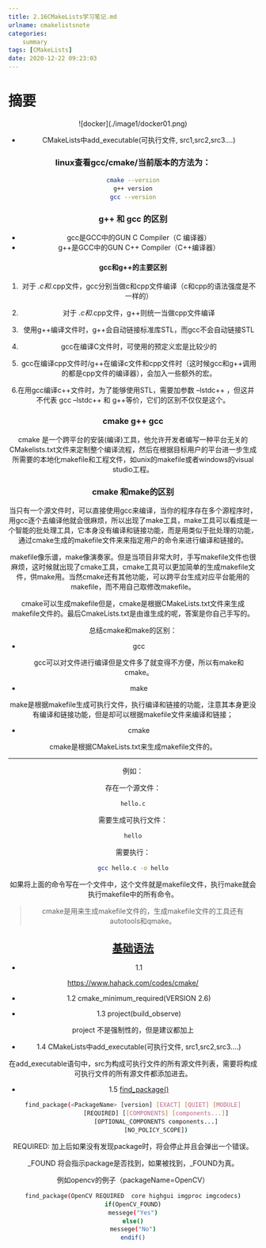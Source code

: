 ```yaml
---
title: 2.16CMakeLists学习笔记.md
urlname: cmakelistsnote
categories: 
    summary    
tags: [CMakeLists]
date: 2020-12-22 09:23:03
---
```


# 摘要

<div align=center> ![docker](./image1/docker01.png)

- CMakeLists中add_executable(可执行文件, src1,src2,src3....)


<!-- more -->

### linux查看gcc/cmake/当前版本的方法为：

```bash
cmake --version
g++ version
gcc --version
```

### g++ 和 gcc 的区别

-  gcc是GCC中的GUN C Compiler（C 编译器）
-  g++是GCC中的GUN C++ Compiler（C++编译器）

#### gcc和g++的主要区别

1. 对于 *.c和*.cpp文件，gcc分别当做c和cpp文件编译（c和cpp的语法强度是不一样的）

2. 对于 *.c和*.cpp文件，g++则统一当做cpp文件编译

3. 使用g++编译文件时，g++会自动链接标准库STL，而gcc不会自动链接STL

4. gcc在编译C文件时，可使用的预定义宏是比较少的

5. gcc在编译cpp文件时/g++在编译c文件和cpp文件时（这时候gcc和g++调用的都是cpp文件的编译器），会加入一些额外的宏。

6.在用gcc编译c++文件时，为了能够使用STL，需要加参数 –lstdc++ ，但这并不代表 gcc –lstdc++ 和 g++等价，它们的区别不仅仅是这个。


###  cmake g++ gcc

cmake 是一个跨平台的安装(编译)工具，他允许开发者编写一种平台无关的CMakelists.txt文件来定制整个编译流程，然后在根据目标用户的平台进一步生成所需要的本地化makefile和工程文件，如unix的makefile或者windows的visual studio工程。

### cmake 和make的区别

当只有一个源文件时，可以直接使用gcc来编译，当你的程序存在多个源程序时，用gcc逐个去编译他就会很麻烦，所以出现了make工具，make工具可以看成是一个智能的批处理工具，它本身没有编译和链接功能，而是用类似于批处理的功能，通过cmake生成的makefile文件来来指定用户的命令来进行编译和链接的。

makefile像乐谱，make像演奏家。但是当项目非常大时，手写makefile文件也很麻烦，这时候就出现了cmake工具，cmake工具可以更加简单的生成makefile文件，供make用。当然cmake还有其他功能，可以跨平台生成对应平台能用的makefile，而不用自己取修改makefile。

cmake可以生成makefile但是，cmake是根据CMakeLists.txt文件来生成makefile文件的。最后CmakeLists.txt是由谁生成的呢，答案是你自己手写的。

总结cmake和make的区别：

- gcc 

  gcc可以对文件进行编译但是文件多了就变得不方便，所以有make和cmake。

 - make

make是根据makefile生成可执行文件，执行编译和链接的功能，注意其本身更没有编译和链接功能，但是却可以根据makefile文件来编译和链接；

- cmake

cmake是根据CMakeLists.txt来生成makefile文件的。

---

例如：

存在一个源文件：

```bash
hello.c
```

需要生成可执行文件：

```bash
hello
```

需要执行：

```bash
gcc hello.c -o hello
```

如果将上面的命令写在一个文件中，这个文件就是makefile文件，执行make就会执行makefile中的所有命令。

>  cmake是用来生成makefile文件的，生成makefile文件的工具还有autotools和qmake。





## [基础语法](https://www.cnblogs.com/xl2432/p/11225276.html)

- 1.1

https://www.hahack.com/codes/cmake/

- 1.2 cmake_minimum_required(VERSION 2.6)



- 1.3 project(build_observe)

project 不是强制性的，但是建议都加上


- 1.4 CMakeLists中add_executable(可执行文件, src1,src2,src3....)

在add_executable语句中，src为构成可执行文件的所有源文件列表，需要将构成可执行文件的所有源文件都添加进去。

- 1.5 [find_package()](https://cmake.org/cmake/help/latest/command/find_package.html#command:find_package)

```bash
find_package(<PackageName> [version] [EXACT] [QUIET] [MODULE]
             [REQUIRED] [[COMPONENTS] [components...]]
             [OPTIONAL_COMPONENTS components...]
             [NO_POLICY_SCOPE])
```

REQUIRED: 加上后如果没有发现package时，将会停止并且会弹出一个错误。

<PackageName>_FOUND 将会指示package是否找到，如果被找到，<PackageName>_FOUND为真。

例如opencv的例子（packageName=OpenCV）

```bash
find_package(OpenCV REQUIRED  core highgui imgproc imgcodecs)
if(OpenCV_FOUND)
messege("Yes")
else()
messege("No")
endif()
```

